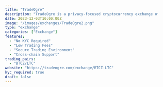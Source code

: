 ```yaml
---
title: "TradeOgre"
description: "TradeOgre is a privacy-focused cryptocurrency exchange offering secure trading with a wide range of digital assets and minimal user requirements."
date: 2023-12-03T10:00:00Z
image: "/images/exchanges/TradeOgre2.png"
type: "exchange"
categories: ["Exchange"]
features:
  - "No KYC Required"
  - "Low Trading Fees"
  - "Secure Trading Environment"
  - "Cross-chain Support"
trading_pairs:
  - "BTCZ/LTC"
website: "https://tradeogre.com/exchange/BTCZ-LTC"
kyc_required: true
draft: false
---
```

